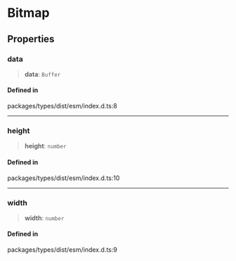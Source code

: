 # Bitmap

## Properties

### data

> **data**: `Buffer`

#### Defined in

packages/types/dist/esm/index.d.ts:8

------------------------------------------------------------------------

### height

> **height**: `number`

#### Defined in

packages/types/dist/esm/index.d.ts:10

------------------------------------------------------------------------

### width

> **width**: `number`

#### Defined in

packages/types/dist/esm/index.d.ts:9
